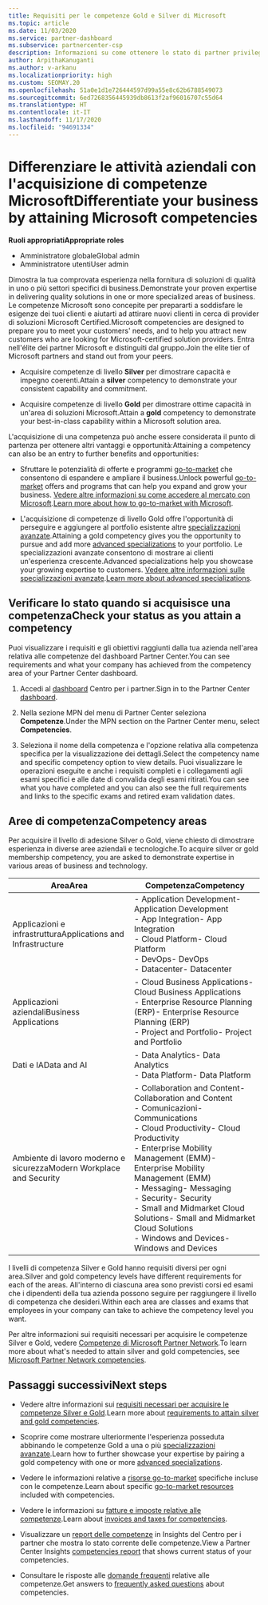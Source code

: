 ```yaml
---
title: Requisiti per le competenze Gold e Silver di Microsoft
ms.topic: article
ms.date: 11/03/2020
ms.service: partner-dashboard
ms.subservice: partnercenter-csp
description: Informazioni su come ottenere lo stato di partner privilegiato di Microsoft e attrarre nuovi clienti soddisfacendo i requisiti di competenza necessari per ottenere i livelli di adesione Gold e Silver.
author: ArpithaKanuganti
ms.author: v-arkanu
ms.localizationpriority: high
ms.custom: SEOMAY.20
ms.openlocfilehash: 51a0e1d1e726444597d99a55e8c62b6788549073
ms.sourcegitcommit: 6ed7268356445939db8613f2af96016707c55d64
ms.translationtype: HT
ms.contentlocale: it-IT
ms.lasthandoff: 11/17/2020
ms.locfileid: "94691334"
---
```

# <a name="differentiate-your-business-by-attaining-microsoft-competencies"></a><span data-ttu-id="210c3-103">Differenziare le attività aziendali con l'acquisizione di competenze Microsoft</span><span class="sxs-lookup"><span data-stu-id="210c3-103">Differentiate your business by attaining Microsoft competencies</span></span>

<span data-ttu-id="210c3-104">**Ruoli appropriati**</span><span class="sxs-lookup"><span data-stu-id="210c3-104">**Appropriate roles**</span></span>
- <span data-ttu-id="210c3-105">Amministratore globale</span><span class="sxs-lookup"><span data-stu-id="210c3-105">Global admin</span></span>
- <span data-ttu-id="210c3-106">Amministratore utenti</span><span class="sxs-lookup"><span data-stu-id="210c3-106">User admin</span></span>

<span data-ttu-id="210c3-107">Dimostra la tua comprovata esperienza nella fornitura di soluzioni di qualità in uno o più settori specifici di business.</span><span class="sxs-lookup"><span data-stu-id="210c3-107">Demonstrate your proven expertise in delivering quality solutions in one or more specialized areas of business.</span></span> <span data-ttu-id="210c3-108">Le competenze Microsoft sono concepite per prepararti a soddisfare le esigenze dei tuoi clienti e aiutarti ad attirare nuovi clienti in cerca di provider di soluzioni Microsoft Certified.</span><span class="sxs-lookup"><span data-stu-id="210c3-108">Microsoft competencies are designed to prepare you to meet your customers' needs, and to help you attract new customers who are looking for Microsoft-certified solution providers.</span></span> <span data-ttu-id="210c3-109">Entra nell'élite dei partner Microsoft e distinguiti dal gruppo.</span><span class="sxs-lookup"><span data-stu-id="210c3-109">Join the elite tier of Microsoft partners and stand out from your peers.</span></span>

- <span data-ttu-id="210c3-110">Acquisire competenze di livello **Silver** per dimostrare capacità e impegno coerenti.</span><span class="sxs-lookup"><span data-stu-id="210c3-110">Attain a **silver** competency to demonstrate your consistent capability and commitment.</span></span>

- <span data-ttu-id="210c3-111">Acquisire competenze di livello **Gold** per dimostrare ottime capacità in un'area di soluzioni Microsoft.</span><span class="sxs-lookup"><span data-stu-id="210c3-111">Attain a **gold** competency to demonstrate your best-in-class capability within a Microsoft solution area.</span></span>

<span data-ttu-id="210c3-112">L'acquisizione di una competenza può anche essere considerata il punto di partenza per ottenere altri vantaggi e opportunità:</span><span class="sxs-lookup"><span data-stu-id="210c3-112">Attaining a competency can also be an entry to further benefits and opportunities:</span></span>

- <span data-ttu-id="210c3-113">Sfruttare le potenzialità di offerte e programmi [go-to-market](mpn-learn-about-go-to-market-benefits.md) che consentono di espandere e ampliare il business.</span><span class="sxs-lookup"><span data-stu-id="210c3-113">Unlock powerful [go-to-market](mpn-learn-about-go-to-market-benefits.md) offers and programs that can help you expand and grow your business.</span></span> <span data-ttu-id="210c3-114">[Vedere altre informazioni su come accedere al mercato con Microsoft](https://partner.microsoft.com/solutions/go-to-market).</span><span class="sxs-lookup"><span data-stu-id="210c3-114">[Learn more about how to go-to-market with Microsoft](https://partner.microsoft.com/solutions/go-to-market).</span></span>

- <span data-ttu-id="210c3-115">L'acquisizione di competenze di livello Gold offre l'opportunità di perseguire e aggiungere al portfolio esistente altre [specializzazioni avanzate](advanced-specializations.md).</span><span class="sxs-lookup"><span data-stu-id="210c3-115">Attaining a gold competency gives you the opportunity to pursue and add more [advanced specializations](advanced-specializations.md) to your portfolio.</span></span> <span data-ttu-id="210c3-116">Le specializzazioni avanzate consentono di mostrare ai clienti un'esperienza crescente.</span><span class="sxs-lookup"><span data-stu-id="210c3-116">Advanced specializations help you showcase your growing expertise to customers.</span></span> <span data-ttu-id="210c3-117">[Vedere altre informazioni sulle specializzazioni avanzate](https://partner.microsoft.com/membership/advanced-specialization).</span><span class="sxs-lookup"><span data-stu-id="210c3-117">[Learn more about advanced specializations](https://partner.microsoft.com/membership/advanced-specialization).</span></span>

## <a name="check-your-status-as-you-attain-a-competency"></a><span data-ttu-id="210c3-118">Verificare lo stato quando si acquisisce una competenza</span><span class="sxs-lookup"><span data-stu-id="210c3-118">Check your status as you attain a competency</span></span>

<span data-ttu-id="210c3-119">Puoi visualizzare i requisiti e gli obiettivi raggiunti dalla tua azienda nell'area relativa alle competenze del dashboard Partner Center.</span><span class="sxs-lookup"><span data-stu-id="210c3-119">You can see requirements and what your company has achieved from the competency area of your Partner Center dashboard.</span></span>

1. <span data-ttu-id="210c3-120">Accedi al [dashboard](https://partner.microsoft.com/dashboard/home) Centro per i partner.</span><span class="sxs-lookup"><span data-stu-id="210c3-120">Sign in to the Partner Center [dashboard](https://partner.microsoft.com/dashboard/home).</span></span>

2. <span data-ttu-id="210c3-121">Nella sezione MPN del menu di Partner Center seleziona **Competenze**.</span><span class="sxs-lookup"><span data-stu-id="210c3-121">Under the MPN section on the Partner Center menu, select **Competencies**.</span></span>

3. <span data-ttu-id="210c3-122">Seleziona il nome della competenza e l'opzione relativa alla competenza specifica per la visualizzazione dei dettagli.</span><span class="sxs-lookup"><span data-stu-id="210c3-122">Select the competency name and specific competency option to view details.</span></span> <span data-ttu-id="210c3-123">Puoi visualizzare le operazioni eseguite e anche i requisiti completi e i collegamenti agli esami specifici e alle date di convalida degli esami ritirati.</span><span class="sxs-lookup"><span data-stu-id="210c3-123">You can see what you have completed and you can also see the full requirements and links to the specific exams and retired exam validation dates.</span></span>

## <a name="competency-areas"></a><span data-ttu-id="210c3-124">Aree di competenza</span><span class="sxs-lookup"><span data-stu-id="210c3-124">Competency areas</span></span>

<span data-ttu-id="210c3-125">Per acquisire il livello di adesione Silver o Gold, viene chiesto di dimostrare esperienza in diverse aree aziendali e tecnologiche.</span><span class="sxs-lookup"><span data-stu-id="210c3-125">To acquire silver or gold membership competency, you are asked to demonstrate expertise in various areas of business and technology.</span></span>

|<span data-ttu-id="210c3-126">**Area**</span><span class="sxs-lookup"><span data-stu-id="210c3-126">**Area**</span></span>            |<span data-ttu-id="210c3-127">**Competenza**</span><span class="sxs-lookup"><span data-stu-id="210c3-127">**Competency**</span></span>                    |
|--------------------|--------------------------------|
|<span data-ttu-id="210c3-128">Applicazioni e infrastruttura</span><span class="sxs-lookup"><span data-stu-id="210c3-128">Applications and Infrastructure</span></span>| <span data-ttu-id="210c3-129">- Application Development</span><span class="sxs-lookup"><span data-stu-id="210c3-129">- Application Development</span></span><br/> <span data-ttu-id="210c3-130">- App Integration</span><span class="sxs-lookup"><span data-stu-id="210c3-130">- App Integration</span></span><br/> <span data-ttu-id="210c3-131">- Cloud Platform</span><span class="sxs-lookup"><span data-stu-id="210c3-131">- Cloud Platform</span></span><br/> <span data-ttu-id="210c3-132">- DevOps</span><span class="sxs-lookup"><span data-stu-id="210c3-132">- DevOps</span></span><br/> <span data-ttu-id="210c3-133">- Datacenter</span><span class="sxs-lookup"><span data-stu-id="210c3-133">- Datacenter</span></span> |
|<span data-ttu-id="210c3-134">Applicazioni aziendali</span><span class="sxs-lookup"><span data-stu-id="210c3-134">Business Applications</span></span> | <span data-ttu-id="210c3-135">- Cloud Business Applications</span><span class="sxs-lookup"><span data-stu-id="210c3-135">- Cloud Business Applications</span></span></br> <span data-ttu-id="210c3-136">- Enterprise Resource Planning (ERP)</span><span class="sxs-lookup"><span data-stu-id="210c3-136">- Enterprise Resource Planning (ERP)</span></span></br> <span data-ttu-id="210c3-137">- Project and Portfolio</span><span class="sxs-lookup"><span data-stu-id="210c3-137">- Project and Portfolio</span></span> |
|<span data-ttu-id="210c3-138">Dati e IA</span><span class="sxs-lookup"><span data-stu-id="210c3-138">Data and AI</span></span>| <span data-ttu-id="210c3-139">- Data Analytics</span><span class="sxs-lookup"><span data-stu-id="210c3-139">- Data Analytics</span></span><br/> <span data-ttu-id="210c3-140">- Data Platform</span><span class="sxs-lookup"><span data-stu-id="210c3-140">- Data Platform</span></span> |
|<span data-ttu-id="210c3-141">Ambiente di lavoro moderno e sicurezza</span><span class="sxs-lookup"><span data-stu-id="210c3-141">Modern Workplace and Security</span></span> | <span data-ttu-id="210c3-142">- Collaboration and Content</span><span class="sxs-lookup"><span data-stu-id="210c3-142">- Collaboration and Content</span></span><br/> <span data-ttu-id="210c3-143">- Comunicazioni</span><span class="sxs-lookup"><span data-stu-id="210c3-143">- Communications</span></span><br/> <span data-ttu-id="210c3-144">- Cloud Productivity</span><span class="sxs-lookup"><span data-stu-id="210c3-144">- Cloud Productivity</span></span><br/> <span data-ttu-id="210c3-145">- Enterprise Mobility Management (EMM)</span><span class="sxs-lookup"><span data-stu-id="210c3-145">- Enterprise Mobility Management (EMM)</span></span><br/> <span data-ttu-id="210c3-146">- Messaging</span><span class="sxs-lookup"><span data-stu-id="210c3-146">- Messaging</span></span><br/> <span data-ttu-id="210c3-147">- Security</span><span class="sxs-lookup"><span data-stu-id="210c3-147">- Security</span></span><br/> <span data-ttu-id="210c3-148">- Small and Midmarket Cloud Solutions</span><span class="sxs-lookup"><span data-stu-id="210c3-148">- Small and Midmarket Cloud Solutions</span></span><br/> <span data-ttu-id="210c3-149">- Windows and Devices</span><span class="sxs-lookup"><span data-stu-id="210c3-149">- Windows and Devices</span></span> |

<span data-ttu-id="210c3-150">I livelli di competenza Silver e Gold hanno requisiti diversi per ogni area.</span><span class="sxs-lookup"><span data-stu-id="210c3-150">Silver and gold competency levels have different requirements for each of the areas.</span></span> <span data-ttu-id="210c3-151">All'interno di ciascuna area sono previsti corsi ed esami che i dipendenti della tua azienda possono seguire per raggiungere il livello di competenza che desideri.</span><span class="sxs-lookup"><span data-stu-id="210c3-151">Within each area are classes and exams that employees in your company can take to achieve the competency level you want.</span></span> 

<span data-ttu-id="210c3-152">Per altre informazioni sui requisiti necessari per acquisire le competenze Silver e Gold, vedere [Competenze di Microsoft Partner Network](https://partner.microsoft.com/membership/competencies).</span><span class="sxs-lookup"><span data-stu-id="210c3-152">To learn more about what's needed to attain silver and gold competencies, see [Microsoft Partner Network competencies](https://partner.microsoft.com/membership/competencies).</span></span>

## <a name="next-steps"></a><span data-ttu-id="210c3-153">Passaggi successivi</span><span class="sxs-lookup"><span data-stu-id="210c3-153">Next steps</span></span>

- <span data-ttu-id="210c3-154">Vedere altre informazioni sui [requisiti necessari per acquisire le competenze Silver e Gold](https://partner.microsoft.com/membership/competencies).</span><span class="sxs-lookup"><span data-stu-id="210c3-154">Learn more about [requirements to attain silver and gold competencies](https://partner.microsoft.com/membership/competencies).</span></span>

- <span data-ttu-id="210c3-155">Scoprire come mostrare ulteriormente l'esperienza posseduta abbinando le competenze Gold a una o più [specializzazioni avanzate](advanced-specializations.md).</span><span class="sxs-lookup"><span data-stu-id="210c3-155">Learn how to further showcase your expertise by pairing a gold competency with one or more [advanced specializations](advanced-specializations.md).</span></span>

- <span data-ttu-id="210c3-156">Vedere le informazioni relative a [risorse go-to-market](mpn-learn-about-go-to-market-benefits.md) specifiche incluse con le competenze.</span><span class="sxs-lookup"><span data-stu-id="210c3-156">Learn about specific [go-to-market resources](mpn-learn-about-go-to-market-benefits.md) included with competencies.</span></span>

- <span data-ttu-id="210c3-157">Vedere le informazioni su [fatture e imposte relative alle competenze](mpn-view-print-maps-invoice.md).</span><span class="sxs-lookup"><span data-stu-id="210c3-157">Learn about [invoices and taxes for competencies](mpn-view-print-maps-invoice.md).</span></span>

- <span data-ttu-id="210c3-158">Visualizzare un [report delle competenze](pci-competencies-report.md) in Insights del Centro per i partner che mostra lo stato corrente delle competenze.</span><span class="sxs-lookup"><span data-stu-id="210c3-158">View a Partner Center Insights [competencies report](pci-competencies-report.md) that shows current status of your competencies.</span></span>

- <span data-ttu-id="210c3-159">Consultare le risposte alle [domande frequenti](competencies-faq.md) relative alle competenze.</span><span class="sxs-lookup"><span data-stu-id="210c3-159">Get answers to [frequently asked questions](competencies-faq.md) about competencies.</span></span>

